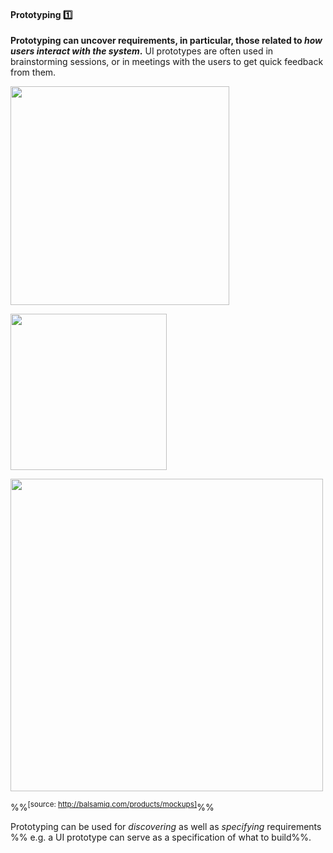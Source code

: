 <link rel="stylesheet" href="{{baseUrl}}/css/textbook.css">

<div class="website-content">

<div id="title">

#### Prototyping :one:

</div>

<div id="body">

<tip-box type="definition">

<include src="../../common/definitions.md#def-prototyping" />

</tip-box>

**Prototyping can uncover requirements, in particular, those related to _how users interact with the system_.** UI prototypes are often used in brainstorming sessions, or in meetings with the users to get quick feedback from them.

<tip-box> 

<panel header=":package: Simple text UI prototype for a primitive CLI (Command Line Interface) Minesweeper:" type="seamless" expanded>

<img src="{{baseUrl}}/gatheringRequirements/prototyping/images/textPrototypeCLI.png" height="350" /><p/>

</panel>

<panel header=":package: A simple GUI prototype for the same Minesweeper, created using Powerpoint:" type="seamless">

<img src="{{baseUrl}}/gatheringRequirements/prototyping/images/guiPrototypeMinesweeper.jpg" height="250" /><p/>

</panel>

<panel header=":package: A prototype for a mobile app, created using the UI prototyping tool Balsmiq:" type="seamless">

<img src="{{baseUrl}}/gatheringRequirements/prototyping/images/balsamiqPrototypeGUI.jpg" height="500" />

%%<sup>[source: http://balsamiq.com/products/mockups]</sup>%%

</panel>

</tip-box>
<p/>

<tip-box type="tip">

Prototyping can be used for _discovering_ as well as _specifying_ requirements %%&nbsp;e.g. a UI prototype can serve as a specification of what to build%%.

</tip-box>

</div>

<div id="extras">
</div>

</div>
